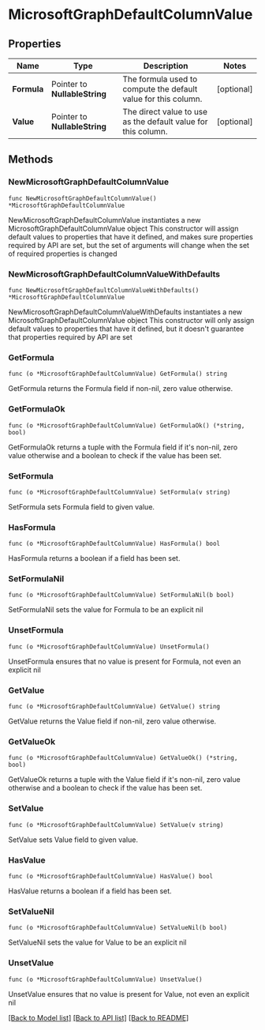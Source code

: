 # MicrosoftGraphDefaultColumnValue

## Properties

Name | Type | Description | Notes
------------ | ------------- | ------------- | -------------
**Formula** | Pointer to **NullableString** | The formula used to compute the default value for this column. | [optional] 
**Value** | Pointer to **NullableString** | The direct value to use as the default value for this column. | [optional] 

## Methods

### NewMicrosoftGraphDefaultColumnValue

`func NewMicrosoftGraphDefaultColumnValue() *MicrosoftGraphDefaultColumnValue`

NewMicrosoftGraphDefaultColumnValue instantiates a new MicrosoftGraphDefaultColumnValue object
This constructor will assign default values to properties that have it defined,
and makes sure properties required by API are set, but the set of arguments
will change when the set of required properties is changed

### NewMicrosoftGraphDefaultColumnValueWithDefaults

`func NewMicrosoftGraphDefaultColumnValueWithDefaults() *MicrosoftGraphDefaultColumnValue`

NewMicrosoftGraphDefaultColumnValueWithDefaults instantiates a new MicrosoftGraphDefaultColumnValue object
This constructor will only assign default values to properties that have it defined,
but it doesn't guarantee that properties required by API are set

### GetFormula

`func (o *MicrosoftGraphDefaultColumnValue) GetFormula() string`

GetFormula returns the Formula field if non-nil, zero value otherwise.

### GetFormulaOk

`func (o *MicrosoftGraphDefaultColumnValue) GetFormulaOk() (*string, bool)`

GetFormulaOk returns a tuple with the Formula field if it's non-nil, zero value otherwise
and a boolean to check if the value has been set.

### SetFormula

`func (o *MicrosoftGraphDefaultColumnValue) SetFormula(v string)`

SetFormula sets Formula field to given value.

### HasFormula

`func (o *MicrosoftGraphDefaultColumnValue) HasFormula() bool`

HasFormula returns a boolean if a field has been set.

### SetFormulaNil

`func (o *MicrosoftGraphDefaultColumnValue) SetFormulaNil(b bool)`

 SetFormulaNil sets the value for Formula to be an explicit nil

### UnsetFormula
`func (o *MicrosoftGraphDefaultColumnValue) UnsetFormula()`

UnsetFormula ensures that no value is present for Formula, not even an explicit nil
### GetValue

`func (o *MicrosoftGraphDefaultColumnValue) GetValue() string`

GetValue returns the Value field if non-nil, zero value otherwise.

### GetValueOk

`func (o *MicrosoftGraphDefaultColumnValue) GetValueOk() (*string, bool)`

GetValueOk returns a tuple with the Value field if it's non-nil, zero value otherwise
and a boolean to check if the value has been set.

### SetValue

`func (o *MicrosoftGraphDefaultColumnValue) SetValue(v string)`

SetValue sets Value field to given value.

### HasValue

`func (o *MicrosoftGraphDefaultColumnValue) HasValue() bool`

HasValue returns a boolean if a field has been set.

### SetValueNil

`func (o *MicrosoftGraphDefaultColumnValue) SetValueNil(b bool)`

 SetValueNil sets the value for Value to be an explicit nil

### UnsetValue
`func (o *MicrosoftGraphDefaultColumnValue) UnsetValue()`

UnsetValue ensures that no value is present for Value, not even an explicit nil

[[Back to Model list]](../README.md#documentation-for-models) [[Back to API list]](../README.md#documentation-for-api-endpoints) [[Back to README]](../README.md)


